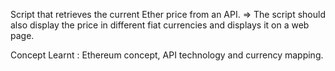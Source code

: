 Script that retrieves the current Ether price from an API.
=> The script should also display the price in different fiat currencies and displays it on a web page. 

Concept Learnt : Ethereum concept, API technology and currency mapping.
